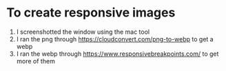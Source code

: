 # To create responsive images

1. I screenshotted the window using the mac tool
2. I ran the png through https://cloudconvert.com/png-to-webp to get a webp
2. I ran the webp through https://www.responsivebreakpoints.com/ to get more of them
